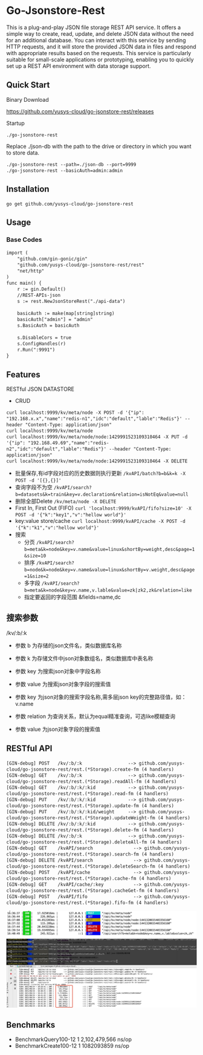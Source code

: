 # Go-Jsonstore-Rest

This is a plug-and-play JSON file storage REST API service. It offers a simple way to create, read, update, and delete 
JSON data without the need for an additional database. You can interact with this service by sending HTTP requests, and 
it will store the provided JSON data in files and respond with appropriate results based on the requests. This service is 
particularly suitable for small-scale applications or prototyping, enabling you to quickly set up a REST API environment with data storage support.

## Quick Start

Binary Download

https://github.com/yusys-cloud/go-jsonstore-rest/releases 

Startup

``` 
./go-jsonstore-rest
```

Replace ./json-db with the path to the drive or directory in which you want to store data.

```
./go-jsonstore-rest --path=./json-db --port=9999 
./go-jsonstore-rest --basicAuth=admin:admin 
```
## Installation
``` 
go get github.com/yusys-cloud/go-jsonstore-rest
```
## Usage

### Base Codes
```
import (
	"github.com/gin-gonic/gin"
	"github.com/yusys-cloud/go-jsonstore-rest/rest"
	"net/http"
)
func main() {
	r := gin.Default()
	//REST-APIs-json
	s := rest.NewJsonStoreRest("./api-data")
	
	basicAuth := make(map[string]string)
    basicAuth["admin"] = "admin"
	s.BasicAuth = basicAuth
	
	s.DisableCors = true
	s.ConfigHandles(r)
	r.Run(":9991")
}
```

## Features
RESTful JSON DATASTORE
- CRUD
``` 
curl localhost:9999/kv/meta/node -X POST -d '{"ip": "192.168.x.x","name":"redis-n1","idc":"default","lable":"Redis"}' --header "Content-Type: application/json"
curl localhost:9999/kv/meta/node
curl localhost:9999/kv/meta/node/node:1429991523109310464 -X PUT -d '{"ip": "192.168.49.69","name":"redis-n2","idc":"default","lable":"Redis"}' --header "Content-Type: application/json"
curl localhost:9999/kv/meta/node/node:1429991523109310464 -X DELETE
```
- 批量保存,有id字段对应的历史数据则执行更新 ```/kvAPI/batch?b=b&k=k -X POST -d '[{},{}]' ```
- 查询字段不为空 ```/kvAPI/search?b=datasets&k=train&key=v.declaration&relation=isNotEq&value=null```
- 删除全部Delete ```/kv/meta/node -X DELETE```
- First In, First Out (FIFO) ```curl 'localhost:9999/kvAPI/fifo?size=10' -X POST -d '{"k":"key1","v":"hellow world"}'```
- key:value store/cache ```curl localhost:9999/kvAPI/cache -X POST -d '{"k":"k1","v":"hellow world"}'```
- 搜索 
  - 分页 ```/kvAPI/search?b=meta&k=node&key=v.name&value=linux&shortBy=weight,desc&page=1&size=10```
  - 排序 ```/kvAPI/search?b=node&k=node&key=v.name&value=linux&shortBy=v.weight,desc&page=1&size=2```
  - 多字段 ```/kvAPI/search?b=meta&k=node&key=v.name,v.lable&value=zk|zk2,zk&relation=like```
  - 指定要返回的字段范围 &fields=name,dc

## 搜索参数
  /kv/:b/:k 
- 参数 b 为存储的json文件名，类似数据库名称
- 参数 k 为存储文件中json对象数组名，类似数据库中表名称

- 参数 key 为搜索json对象中字段名称
- 参数 value 为搜索json对象字段的搜索值
- 参数 key 为json对象的搜索字段名称,需多层json key的完整路径值，如：v.name
- 参数 relation 为查询关系，默认为equal精准查询，可选like模糊查询
- 参数 value 为json对象字段的搜索值

## RESTful API

``` 
[GIN-debug] POST   /kv/:b/:k                 --> github.com/yusys-cloud/go-jsonstore-rest/rest.(*Storage).create-fm (4 handlers)
[GIN-debug] GET    /kv/:b/:k                 --> github.com/yusys-cloud/go-jsonstore-rest/rest.(*Storage).readAll-fm (4 handlers)
[GIN-debug] GET    /kv/:b/:k/:kid            --> github.com/yusys-cloud/go-jsonstore-rest/rest.(*Storage).read-fm (4 handlers)
[GIN-debug] PUT    /kv/:b/:k/:kid            --> github.com/yusys-cloud/go-jsonstore-rest/rest.(*Storage).update-fm (4 handlers)
[GIN-debug] PUT    /kv/:b/:k/:kid/weight     --> github.com/yusys-cloud/go-jsonstore-rest/rest.(*Storage).updateWeight-fm (4 handlers)
[GIN-debug] DELETE /kv/:b/:k/:kid            --> github.com/yusys-cloud/go-jsonstore-rest/rest.(*Storage).delete-fm (4 handlers)
[GIN-debug] DELETE /kv/:b/:k                 --> github.com/yusys-cloud/go-jsonstore-rest/rest.(*Storage).deleteAll-fm (4 handlers)
[GIN-debug] GET    /kvAPI/search               --> github.com/yusys-cloud/go-jsonstore-rest/rest.(*Storage).search-fm (4 handlers)
[GIN-debug] DELETE /kvAPI/search               --> github.com/yusys-cloud/go-jsonstore-rest/rest.(*Storage).deleteSearch-fm (4 handlers)
[GIN-debug] POST   /kvAPI/cache                --> github.com/yusys-cloud/go-jsonstore-rest/rest.(*Storage).cache-fm (4 handlers)
[GIN-debug] GET    /kvAPI/cache/:key           --> github.com/yusys-cloud/go-jsonstore-rest/rest.(*Storage).cacheGet-fm (4 handlers)
[GIN-debug] POST   /kvAPI/fifo                 --> github.com/yusys-cloud/go-jsonstore-rest/rest.(*Storage).fifo-fm (4 handlers)

```
<img width="550px" src="./docs/static/json-rest-crud-costtime.jpg">
<img width="550px" src="./docs/static/crud-time-ms.jpg">

## Benchmarks
- BenchmarkQuery100-12    	       1	2,102,479,566 ns/op
- BenchmarkCreate100-12    	       1	1082093859 ns/op
